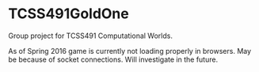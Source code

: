 # TCSS491GoldOne

Group project for TCSS491 Computational Worlds.

As of Spring 2016 game is currently not loading properly in browsers. May be because of socket connections. Will investigate in the future.
